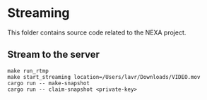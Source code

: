 # Streaming

This folder contains source code related to the NEXA project.

## Stream to the server

```shell
make run_rtmp
make start_streaming location=/Users/lavr/Downloads/VIDEO.mov
cargo run -- make-snapshot
cargo run -- claim-snapshot <private-key>
```
